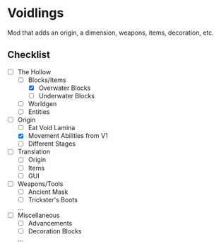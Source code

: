 # Voidlings
Mod that adds an origin, a dimension, weapons, items, decoration, etc.

## Checklist
- [ ] The Hollow
  - [ ] Blocks/Items
    - [X] Overwater Blocks
    - [ ] Underwater Blocks
  - [ ] Worldgen
  - [ ] Entities
- [ ] Origin
  - [ ] Eat Void Lamina
  - [x] Movement Abilities from V1
  - [ ] Different Stages
- [ ] Translation
  - [ ] Origin
  - [ ] Items
  - [ ] GUI
- [ ] Weapons/Tools
  - [ ] Ancient Mask
  - [ ] Trickster's Boots
  
  ...
- [ ] Miscellaneous
  - [ ] Advancements
  - [ ] Decoration Blocks
  
  ...
